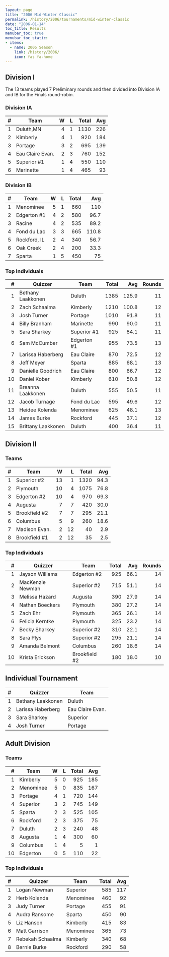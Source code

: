 ```yaml
---
layout: page
title: "2006 Mid-Winter Classic"
permalink: /history/2006/tournaments/mid-winter-classic
date: "2006-01-14"
toc_title: Results
menubar_toc: true
menubar_toc_static:
- items:
  - name: 2006 Season
    link: /history/2006/
    icon: fas fa-home
---
```


## Division I

The 13 teams played 7 Preliminary rounds and then divided into Division IA and IB for the Finals round-robin.

### Division IA

|    # | Team             |    W |    L | Total |  Avg |
| ---: | ---------------- | ---: | ---: | ----: | ---: |
|    1 | Duluth,MN        |    4 |    1 |  1130 |  226 |
|    2 | Kimberly         |    4 |    1 |   920 |  184 |
|    3 | Portage          |    3 |    2 |   695 |  139 |
|    4 | Eau Claire Evan. |    2 |    3 |   760 |  152 |
|    5 | Superior #1      |    1 |    4 |   550 |  110 |
|    6 | Marinette        |    1 |    4 |   465 |   93 |

### Division IB

|    # | Team         |    W |    L | Total |   Avg |
| ---: | ------------ | ---: | ---: | ----: | ----: |
|    1 | Menominee    |    5 |    1 |   660 |   110 |
|    2 | Edgerton #1  |    4 |    2 |   580 |  96.7 |
|    3 | Racine       |    4 |    2 |   535 |  89.2 |
|    4 | Fond du Lac  |    3 |    3 |   665 | 110.8 |
|    5 | Rockford, IL |    2 |    4 |   340 |  56.7 |
|    6 | Oak Creek    |    2 |    4 |   200 |  33.3 |
|    7 | Sparta       |    1 |    5 |   450 |    75 |

### Top Individuals

|    # | Quizzer            | Team        | Total |   Avg | Rounds |
| ---: | ------------------ | ----------- | ----: | ----: | -----: |
|    1 | Bethany Laakkonen  | Duluth      |  1385 | 125.9 |     11 |
|    2 | Zach Schaalma      | Kimberly    |  1210 | 100.8 |     12 |
|    3 | Josh Turner        | Portage     |  1010 |  91.8 |     11 |
|    4 | Billy Branham      | Marinette   |   990 |  90.0 |     11 |
|    5 | Sara Sharkey       | Superior #1 |   925 |  84.1 |     11 |
|    6 | Sam McCumber       | Edgerton #1 |   955 |  73.5 |     13 |
|    7 | Larissa Haberberg  | Eau Claire  |   870 |  72.5 |     12 |
|    8 | Jeff Meyer         | Sparta      |   885 |  68.1 |     13 |
|    9 | Danielle Goodrich  | Eau Claire  |   800 |  66.7 |     12 |
|   10 | Daniel Kober       | Kimberly    |   610 |  50.8 |     12 |
|   11 | Breanna Laakkonen  | Duluth      |   555 |  50.5 |     11 |
|   12 | Jacob Turnage      | Fond du Lac |   595 |  49.6 |     12 |
|   13 | Heidee Kolenda     | Menominee   |   625 |  48.1 |     13 |
|   14 | James Burke        | Rockford    |   445 |  37.1 |     12 |
|   15 | Brittany Laakkonen | Duluth      |   400 |  36.4 |     11 |

## Division II

### Teams

|    # | Team          |    W |    L | Total |  Avg |
| ---: | ------------- | ---: | ---: | ----: | ---: |
|    1 | Superior #2   |   13 |    1 |  1320 | 94.3 |
|    2 | Plymouth      |   10 |    4 |  1075 | 76.8 |
|    3 | Edgerton #2   |   10 |    4 |   970 | 69.3 |
|    4 | Augusta       |    7 |    7 |   420 | 30.0 |
|    5 | Brookfield #2 |    7 |    7 |   295 | 21.1 |
|    6 | Columbus      |    5 |    9 |   260 | 18.6 |
|    7 | Madison Evan. |    2 |   12 |    40 |  2.9 |
|    8 | Brookfield #1 |    2 |   12 |    35 |  2.5 |

### Top Individuals

|    # | Quizzer          | Team          | Total |  Avg | Rounds |
| ---: | ---------------- | ------------- | ----: | ---: | -----: |
|    1 | Jayson Williams  | Edgerton #2   |   925 | 66.1 |     14 |
|    2 | MacKenzie Newman | Superior #2   |   715 | 51.1 |     14 |
|    3 | Melissa Hazard   | Augusta       |   390 | 27.9 |     14 |
|    4 | Nathan Boeckers  | Plymouth      |   380 | 27.2 |     14 |
|    5 | Zach Ehr         | Plymouth      |   365 | 26.1 |     14 |
|    6 | Felicia Kerntke  | Plymouth      |   325 | 23.2 |     14 |
|    7 | Becky Sharkey    | Superior #2   |   310 | 22.1 |     14 |
|    8 | Sara Plys        | Superior #2   |   295 | 21.1 |     14 |
|    9 | Amanda Belmont   | Columbus      |   260 | 18.6 |     14 |
|   10 | Krista Erickson  | Brookfield #2 |   180 | 18.0 |     10 |

## Individual Tournament

|    # | Quizzer           | Team             |
| ---: | ----------------- | ---------------- |
|    1 | Bethany Laakkonen | Duluth           |
|    2 | Larissa Haberberg | Eau Claire Evan. |
|    3 | Sara Sharkey      | Superior         |
|    4 | Josh Turner       | Portage          |

## Adult Division

### Teams

|    # | Team      |    W |    L | Total |  Avg |
| ---: | --------- | ---: | ---: | ----: | ---: |
|    1 | Kimberly  |    5 |    0 |   925 |  185 |
|    2 | Menominee |    5 |    0 |   835 |  167 |
|    3 | Portage   |    4 |    1 |   720 |  144 |
|    4 | Superior  |    3 |    2 |   745 |  149 |
|    5 | Sparta    |    2 |    3 |   525 |  105 |
|    6 | Rockford  |    2 |    3 |   375 |   75 |
|    7 | Duluth    |    2 |    3 |   240 |   48 |
|    8 | Augusta   |    1 |    4 |   300 |   60 |
|    9 | Columbus  |    1 |    4 |     5 |    1 |
|   10 | Edgerton  |    0 |    5 |   110 |   22 |

### Top Individuals

|    # | Quizzer          | Team      | Total |  Avg |
| ---: | ---------------- | --------- | ----: | ---: |
|    1 | Logan Newman     | Superior  |   585 |  117 |
|    2 | Herb Kolenda     | Menominee |   460 |   92 |
|    3 | Judy Turner      | Portage   |   455 |   91 |
|    4 | Audra Ransome    | Sparta    |   450 |   90 |
|    5 | Liz Hanson       | Kimberly  |   415 |   83 |
|    6 | Matt Garrison    | Menominee |   365 |   73 |
|    7 | Rebekah Schaalma | Kimberly  |   340 |   68 |
|    8 | Bernie Burke     | Rockford  |   290 |   58 |

